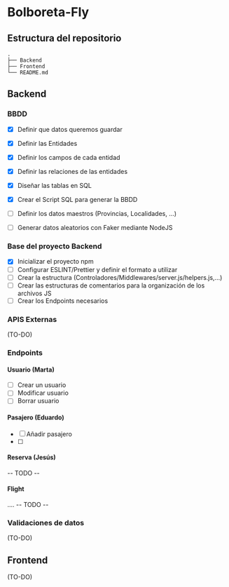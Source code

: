 # Bolboreta-Fly

## Estructura del repositorio
    .
    ├── Backend                   
    ├── Frontend                  
    └── README.md

## Backend



### BBDD
- [X] Definir que datos queremos guardar
- [X] Definir las Entidades
- [X] Definir los campos de cada entidad
- [X] Definir las relaciones de las entidades
- [X] Diseñar las tablas en SQL
- [X] Crear el Script SQL para generar la BBDD
- [ ] Definir los datos maestros (Provincias, Localidades, ...)
- [ ] Generar datos aleatorios con Faker mediante NodeJS


### Base del proyecto Backend
- [X] Inicializar el proyecto npm
- [ ] Configurar ESLINT/Prettier y definir el formato a utilizar
- [ ] Crear la estructura (Controladores/Middlewares/server.js/helpers.js,...)
- [ ] Crear las estructuras de comentarios para la organización de los archivos JS
- [ ] Crear los Endpoints necesarios

### APIS Externas
(TO-DO)

### Endpoints

#### Usuario (Marta)
- [ ] Crear un usuario
- [ ] Modificar usuario
- [ ] Borrar usuario
#### Pasajero (Eduardo)
- [ ] Añadir pasajero
- [ ] 
#### Reserva (Jesús)
-- TODO --
#### Flight
....
-- TODO --


### Validaciones de datos
(TO-DO)

## Frontend
(TO-DO)
